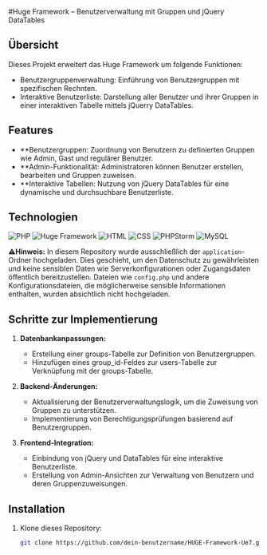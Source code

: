 #Huge Framework – Benutzerverwaltung mit Gruppen und jQuery DataTables

## Übersicht
Dieses Projekt erweitert das Huge Framework um folgende Funktionen:
- Benutzergruppenverwaltung: Einführung von Benutzergruppen mit spezifischen Rechnten.
- Interaktive Benutzerliste: Darstellung aller Benutzer und ihrer Gruppen in einer interaktiven Tabelle mittels jQuerry DataTables.

## Features
- **Benutzergruppen: Zuordnung von Benutzern zu definierten Gruppen wie Admin, Gast und regulärer Benutzer.
- **Admin-Funktionalität: Administratoren können Benutzer erstellen, bearbeiten und Gruppen zuweisen.
- **Interaktive Tabellen: Nutzung von jQuery DataTables für eine dynamische und durchsuchbare Benutzerliste.

## Technologien
![PHP](https://img.shields.io/badge/PHP-7.4%2B-blue?logo=php&logoColor=white)
![Huge Framework](https://img.shields.io/badge/Huge_Framework-1.0-brightgreen)
![HTML](https://img.shields.io/badge/HTML-5-orange?logo=html5&logoColor=white)
![CSS](https://img.shields.io/badge/CSS-3-blue?logo=css3&logoColor=white)
![PHPStorm](https://img.shields.io/badge/IDE-PHPStorm-purple?logo=phpstorm&logoColor=white)
![MySQL](https://img.shields.io/badge/Database-MySQL-lightblue?logo=mysql&logoColor=white)

⚠️**Hinweis:** In diesem Repository wurde ausschließlich der `application`-Ordner hochgeladen. Dies geschieht, um den Datenschutz zu gewährleisten und keine sensiblen Daten wie Serverkonfigurationen oder Zugangsdaten öffentlich bereitzustellen. Dateien wie `config.php` und andere Konfigurationsdateien, die möglicherweise sensible Informationen enthalten, wurden absichtlich nicht hochgeladen.

## Schritte zur Implementierung

1. **Datenbankanpassungen:**
   - Erstellung einer groups-Tabelle zur Definition von Benutzergruppen.
   - Hinzufügen eines group_id-Feldes zur users-Tabelle zur Verknüpfung mit der groups-Tabelle.
  
2. **Backend-Änderungen:**
   - Aktualisierung der Benutzerverwaltungslogik, um die Zuweisung von Gruppen zu unterstützen.
   - Implementierung von Berechtigungsprüfungen basierend auf Benutzergruppen.
  
3. **Frontend-Integration:**
   - Einbindung von jQuery und DataTables für eine interaktive Benutzerliste.
   - Erstellung von Admin-Ansichten zur Verwaltung von Benutzern und deren Gruppenzuweisungen.

## Installation
1. Klone dieses Repository:
   ```bash
   git clone https://github.com/dein-benutzername/HUGE-Framework-Ue7.git
